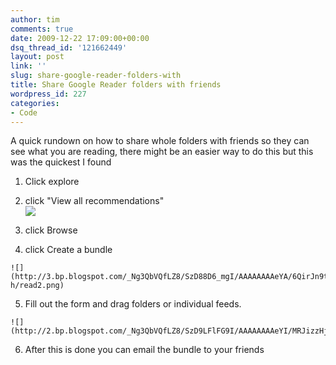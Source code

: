 ```yaml
---
author: tim
comments: true
date: 2009-12-22 17:09:00+00:00
dsq_thread_id: '121662449'
layout: post
link: ''
slug: share-google-reader-folders-with
title: Share Google Reader folders with friends
wordpress_id: 227
categories:
- Code
---
```


A quick rundown on how to share whole folders with friends so they can see
what you are reading, there might be an easier way to do this but this was the
quickest I found  

  1. Click explore
  2. click "View all recommendations"  
  	![](http://1.bp.blogspot.com/_Ng3QbVQfLZ8/SzD8khAOeNI/AAAAAAAAeX4/RBFGgN8O-B8/s1600-h/read1.png)

  3. click Browse
  4. click Create a bundle  
  
  
  

	![](http://3.bp.blogspot.com/_Ng3QbVQfLZ8/SzD88D6_mgI/AAAAAAAAeYA/6QirJn9t9fc/s1600-h/read2.png)  

  
  

  5. Fill out the form and drag folders or individual feeds.  
  
  

	![](http://2.bp.blogspot.com/_Ng3QbVQfLZ8/SzD9LFlFG9I/AAAAAAAAeYI/MRJizzHj1Sc/s640/read3.png)  

  
  

  6. After this is done you can email the bundle to your friends  

